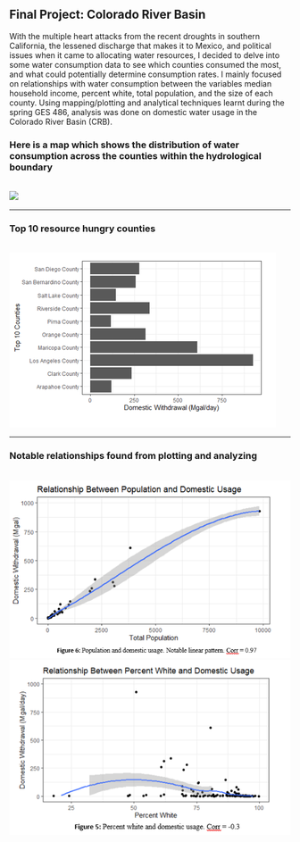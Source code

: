 ## Final Project: Colorado River Basin

With the multiple heart attacks from the recent droughts in southern California, the lessened discharge that makes it to Mexico, and political issues when it came to allocating water resources, I decided to delve into some water consumption data to see which counties consumed the most, and what could potentially determine consumption rates. I mainly focused on relationships with water consumption between the variables median household income, percent white, total population, and the size of each county. Using mapping/plotting and analytical techniques learnt during the spring GES 486, analysis was done on domestic water usage in the Colorado River Basin (CRB).


### Here is a map which shows the distribution of water consumption across the counties within the hydrological boundary

<br/><img src="finalproj/images/Thumbnail2.png">

---

### Top 10 resource hungry counties

<br/><img src="finalproj/images/bar.png">

---

### Notable relationships found from plotting and analyzing

<br/><img src="finalproj/images/pop.png">
<br/><img src="finalproj/images/white.png?raw=true">

